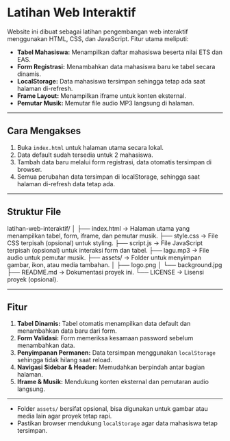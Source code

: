 # Latihan Web Interaktif

Website ini dibuat sebagai latihan pengembangan web interaktif menggunakan HTML, CSS, dan JavaScript. Fitur utama meliputi:

- **Tabel Mahasiswa:** Menampilkan daftar mahasiswa beserta nilai ETS dan EAS.
- **Form Registrasi:** Menambahkan data mahasiswa baru ke tabel secara dinamis.
- **LocalStorage:** Data mahasiswa tersimpan sehingga tetap ada saat halaman di-refresh.
- **Frame Layout:** Menampilkan iframe untuk konten eksternal.
- **Pemutar Musik:** Memutar file audio MP3 langsung di halaman.

---

## Cara Mengakses

1. Buka `index.html` untuk halaman utama secara lokal.
2. Data default sudah tersedia untuk 2 mahasiswa.
3. Tambah data baru melalui form registrasi, data otomatis tersimpan di browser.
4. Semua perubahan data tersimpan di localStorage, sehingga saat halaman di-refresh data tetap ada.

---

## Struktur File

latihan-web-interaktif/
│
├── index.html -> Halaman utama yang menampilkan tabel, form, iframe, dan pemutar musik.
├── style.css -> File CSS terpisah (opsional) untuk styling.
├── script.js -> File JavaScript terpisah (opsional) untuk interaksi form dan tabel.
├── lagu.mp3 -> File audio untuk pemutar musik.
├── assets/ -> Folder untuk menyimpan gambar, ikon, atau media tambahan.
│ ├── logo.png
│ └── background.jpg
├── README.md -> Dokumentasi proyek ini.
└── LICENSE -> Lisensi proyek (opsional).

---

## Fitur

1. **Tabel Dinamis:** Tabel otomatis menampilkan data default dan menambahkan data baru dari form.
2. **Form Validasi:** Form memeriksa kesamaan password sebelum menambahkan data.
3. **Penyimpanan Permanen:** Data tersimpan menggunakan `localStorage` sehingga tidak hilang saat reload.
4. **Navigasi Sidebar & Header:** Memudahkan berpindah antar bagian halaman.
5. **Iframe & Musik:** Mendukung konten eksternal dan pemutaran audio langsung.

---


- Folder `assets/` bersifat opsional, bisa digunakan untuk gambar atau media lain agar proyek tetap rapi.
- Pastikan browser mendukung `localStorage` agar data mahasiswa tetap tersimpan.
